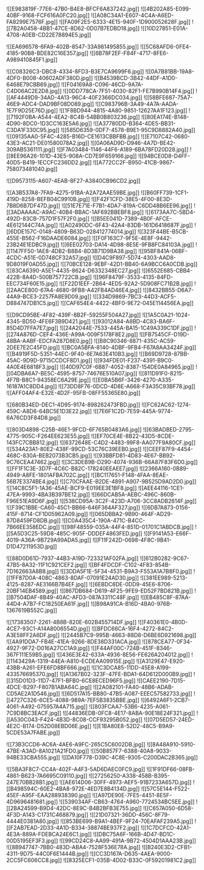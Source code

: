 ![[E983819F-77E6-47B0-B4E8-BFCF6A837242.jpg]]
![[4B202A85-E099-40BF-9168-FCF616A0FC20.jpg]]
![[A08C34A1-E607-4C4A-A6ED-FA8299E7576F.jpg]]
![[FA09F2E5-6333-4E15-940F-1D900052628F.jpg]]
![[7B2A0458-4BB1-47CE-8D62-0D07B7EDBD18.jpg]]
![[10D27851-E01A-4708-A0EB-CD22E78894E5.jpg]]


![[EA696578-6FA9-402B-8547-33A981495855.jpg]]
![[5C68AFD6-0FE4-4185-90B8-BDE82C16E357.jpg]]
![[6B78F2EF-F84F-4717-8FE6-A989410845F1.jpg]]


![[C08326C3-DBC8-4334-8FD3-B3E7CA9699F6.jpg]]
![[0A7B81BB-19A8-4DF0-B008-40602ADF380D.jpg]]
![[B4539BCD-3B42-44DF-A1D0-6468E79CBB69.jpg]]
![[F04169A8-C096-46CD-9A7A-C4D06AC2E2D8.jpg]]
![[0DD778CA-7F51-4030-82F1-FE7B990B14F4.jpg]]
![[AF4449D9-34AD-4A13-96C4-40F2366DC034.jpg]]
![[58BFE687-75A7-46E9-ADC4-DAD9BF08D089.jpg]]
![[C983796B-3A49-4A7A-AADA-1E7F9D25E76D.jpg]]
![[1F8BD944-4815-4A80-9851-12627AA1F123.jpg]]
![[7192F0BA-A544-4EA2-8C4B-54BB0B803236.jpg]]
![[80EA174E-B148-4D90-8DC0-1D3CC163E5A6.jpg]]
![[A37780DD-B364-4DE5-BB31-C3DA1F330C95.jpg]]
![[585D6359-0DF7-4578-B9E1-95C9D8882A40.jpg]]
![[09135AA0-5F4C-4285-B16D-CE1613CBBFBB.jpg]]
![[E7107C42-0680-43E3-AC21-DE01580078A2.jpg]]
![[0A06AD9D-D946-4A7D-BE42-309AB5361111.jpg]]
![[F7A03484-1146-44F6-A189-6BA78FD20D28.jpg]]
![[8EE96A26-101D-43E5-908A-CD7E9F659166.jpg]]
![[94BCE0D8-D4FF-40D5-B419-1ECCFC236DD2.jpg]]
![[A772CC2F-B950-41CB-9867-758073481040.jpg]]


![[D9573115-A607-4EAB-8F27-A3840CB96CD2.jpg]]


![[A3B537A8-7FA9-4275-91BA-A2A72AAE59BE.jpg]]
![[B60FF739-1CF1-419D-8258-BEFB04C9910B.jpg]]
![[F42F1CFD-38E5-4F00-8E3D-7B8D6B7DF47D.jpg]]
![[51E7E71E-F7B1-4DA7-819A-C6DD48B6EE96.jpg]]
![[3ADAAAAC-A9AC-40B4-BBAC-1AF692BBEBF8.jpg]]
![[6173AA7C-5BD4-492D-83CB-757D1F57F2F0.jpg]]
![[B5EE041D-7389-4B0F-AFCE-4E612144C74A.jpg]]
![[A02490DC-6F43-42A4-83DB-161D6418687F.jpg]]
![[6DDE157C-0148-4809-B63D-028412774014.jpg]]
![[323F44BE-B5CB-455E-B562-F16DAADE6084.jpg]]
![[F0F163C7-9F5E-4E8F-9442-23B24E1EDBC9.jpg]]
![[6EE02703-DA14-4D98-8E5E-9FB8FC84103A.jpg]]
![[1147FF50-1AE8-4DB2-B8B4-8D3B71D9BA38.jpg]]
![[95BF841A-06BF-4CDC-A51E-0D748CF32A57.jpg]]
![[D4C9F897-5D74-4303-AAD8-9D8019F0AD55.jpg]]
![[70BCE128-9EBF-42D1-BB40-6A9BCC6A0CDB.jpg]]
![[83CA6390-A5E1-4435-8624-D6332348EC27.jpg]]
![[6552E685-CBB4-422B-8A4D-500B757722CB.jpg]]
![[96F8479F-3533-4135-84FD-EEC734F60E15.jpg]]
![[F22D1EEF-2B64-4ED5-92A2-5D908FC71B2B.jpg]]
![[2AACE800-67A4-4680-9FB8-A42FB4AD46E4.jpg]]
![[8432BB55-D6A7-44A9-BCE3-2257FA8E9D09.jpg]]
![[334D9869-7BC3-44D3-ACF5-D884747DB1C5.jpg]]
![[CAF654E4-4422-4BF0-9E72-045E114456EA.jpg]]


![[D9CD95BE-4F82-439F-8B2F-59255F504A27.jpg]]
![[1A5C0A21-1024-4345-BD50-4FE6F3B9D421.jpg]]
![[93012A84-A8BD-4C83-BA6F-85D4D7FFA7E7.jpg]]
![[24A2044E-7533-445A-BA15-1C49A339C1DF.jpg]]
![[274A876D-CEF4-436E-A99A-009F5178F8E2.jpg]]
![[FB7545CF-D19D-48BA-AABF-EDCFA287D8E0.jpg]]
![[B8C90346-8871-435C-AC59-2DEE7E2C45FD.jpg]]
![[BC0A5BFA-8140-4DBF-9FB4-F67A8AA3424F.jpg]]
![[B4919F5D-5351-44EC-9F40-6E7A63E410B3.jpg]]
![[B69D9728-87BB-45AC-9D9D-9715CCDCF8D1.jpg]]
![[934FDE01-F237-4391-B9C0-4A0E4E6818F3.jpg]]
![[40D97C0F-6B87-4052-8387-154DE0A84965.jpg]]
![[04DBA6A7-BE5C-4595-8757-74676E510A07.jpg]]
![[811D91F0-8215-4F7B-B8C1-94358EC6A29E.jpg]]
![[E0BA5B6F-3426-4270-A335-16187A1C8DD4.jpg]]
![[73DD8F76-0DCD-4D8E-A668-F3A35C93BF78.jpg]]
![[AFF04AF4-E32E-4D2F-95FB-08FF55365E80.jpg]]


![[680B34ED-DEC1-4D95-9174-898262473FBD.jpg]]
![[FC62AC62-1274-459C-A8D6-64BC5E1D3E22.jpg]]
![[7E6F1C2D-7E59-445A-9774-6A76CD3F84D8.jpg]]


![[803D4898-C25B-46E1-9FCD-6F765B0483A6.jpg]]
![[63BADBED-2795-4775-905C-F264EE623E55.jpg]]
![[EF70CE4E-8B22-43D5-8CDE-143FC7CBB812.jpg]]
![[6372648E-C4D2-4483-99F8-AA077F9A80CF.jpg]]
![[534A23A1-80E2-438F-99CD-53C76C39EEB0.jpg]]
![[CEEF87F9-4454-468C-830A-BEB2073B3CB5.jpg]]
![[93BBFD81-4D83-4E67-BB92-9C76CEA47462.jpg]]
![[3C3DEB9B-D290-4074-936B-66A87F83F6D0.jpg]]
![[FF1F1C3E-3D7F-4C6C-B82C-178240EEAEE7.jpg]]
![[2366A160-0B89-4949-A8FE-1801AFBA702C.jpg]]
![[BC117651-F148-4FAA-8EAE-56B7E3374BE4.jpg]]
![[C70CFAAE-B2DE-4891-A907-9B525D9AD2D0.jpg]]
![[14C8C5F1-1A36-45AE-BCF9-E019EE3E1BF8.jpg]]
![[AEE44116-1CE1-47EA-9993-4BA3B397BE12.jpg]]
![[66DCAB5A-AEBC-496C-860B-F96E51EA9D6F.jpg]]
![[538CD95A-3C2F-423D-A706-3CC8ADB2614F.jpg]]
![[F39C1BBE-CA60-45C1-BB66-646F364AF327.jpg]]
![[6DB7A873-0156-415F-8714-CF1D05962A09.jpg]]
![[065DBBA2-9B90-464F-AD29-87D8459FD8DB.jpg]]
![[C0A435C4-190A-471C-B4CC-7B66EE358EDC.jpg]]
![[98F48559-035A-44F4-851D-01701C1ABDCB.jpg]]
![[5A5D3C25-59D8-485C-905F-DDDEF4863FED.jpg]]
![[F9141A53-E66F-4019-A36A-9B729A99ADA5.jpg]]
![[F11F242D-0698-4F8C-9B41-D1D47211953D.jpg]]


![[88D0D61D-7937-44B3-A19D-723321AF02FA.jpg]]
![[612B0282-9C67-47B5-8A32-11F1C921CEF2.jpg]]
![[BF4FDCDF-C102-4F83-854B-7D162663A8B8.jpg]]
![[3DDA5F1E-5F34-4531-B9A3-F553A1A7B8F0.jpg]]
![[1FF87D0A-408C-4863-8DAF-07091E24AD30.jpg]]
![[381EE989-5213-4125-8287-AE3166B7B4EF.jpg]]
![[6EBDC6DE-0DD9-45E6-8706-20BF14EB4589.jpg]]
![[867DB684-D619-4F25-9FE9-ED52F7BD821B.jpg]]
![[B7504DAF-8B49-40AC-AFD3-087A3311C48F.jpg]]
![[EB485C8F-87AA-44D4-A7B7-FC18250EA61F.jpg]]
![[B98A91CA-B16D-4BA0-976B-1367619B552C.jpg]]


![[17383507-2261-4B8B-820E-602B455714DF.jpg]]
![[F40361E0-4B0D-4CE7-93C1-A14A8006554D.jpg]]
![[BFDC66CA-16F4-4272-84C2-A3E58FF2A6DF.jpg]]
![[2445B7C9-995B-4663-88D8-D6BE6D921698.jpg]]
![[4A91DDA7-FB4E-41EA-9266-8DE38D331ACA.jpg]]
![[878CEA77-0F34-4927-9F72-D016A27CC1A9.jpg]]
![[F44AF00C-724B-451F-8346-367F111E59B5.jpg]]
![[436E3E42-633A-4936-8E56-FE626A204012.jpg]]
![[1143429A-1319-44EA-A810-ECDEAA09915E.jpg]]
![[A3129E47-E920-43BB-A261-EFE6FD8BF666.jpg]]
![[1C3DCA85-11DD-45E8-A199-433576695370.jpg]]
![[A1367B02-323F-47FE-BDA1-64D612D000B9.jpg]]
![[315D01D3-11D7-47F1-BFB0-6CE8ECED96F5.jpg]]
![[CAEE2190-7D15-4DCE-B297-F807B1ABA64C.jpg]]
![[2A082101-FA40-48B6-ADAB-CD5AE2A1D546.jpg]]
![[6D517A15-BB80-47B5-A087-EEEC57582733.jpg]]
![[4727C326-6CE5-4088-989A-7EF5B3835BBE.jpg]]
![[6492A6F1-2CB7-4061-A492-075957A4A715.jpg]]
![[803FCAA7-53B6-4235-A061-7C9D8BC3EACF.jpg]]
![[44836EDB-0FC8-4E17-8ABA-90E18E24F321.jpg]]
![[A530C043-F424-4B3D-8C08-CCF93295B052.jpg]]
![[07D5ED57-24ED-4E2C-B174-D52D08EBD06E.jpg]]
![[E1BA80E8-52D2-48C5-B9A9-5CDE53A7FABE.jpg]]


![[73B3CCD6-AC6A-4AE6-A9FC-265C5C6002DB.jpg]]
![[8A48A910-5910-47BE-A3AD-8A1021A21FD0.jpg]]
![[50B857F7-6388-40A8-9033-94BE33CBA555.jpg]]
![[DA10F778-D39C-4C8E-9305-C200DAC2B365.jpg]]


![[5BA3F8C7-CC4A-402F-A4F3-5AD6DAEC0FC9.jpg]]
![[1F91DF66-08FB-4861-B623-7A6695C09110.jpg]]
![[27256250-A338-458B-B395-247E70BB28B1.jpg]]
![[AE614D06-30FF-4973-AEF5-91B7233A657D.jpg]]
![[B498594C-60E2-4BA8-972E-4ED7E8B4134D.jpg]]
![[57C5E144-F522-45EF-A95F-EAA288938390.jpg]]
![[A97DE90E-7FE5-4451-8E5F-4D9696481681.jpg]]
![[539034AF-CB63-4764-A960-7724534BC5EE.jpg]]
![[2BA24599-B9D4-42DC-8E9C-B4B2BFB3E755.jpg]]
![[C657A050-6D58-4F3D-A143-C1731C468879.jpg]]
![[21D07321-36DD-456C-8F79-4444E0381A80.jpg]]
![[853BE699-B9A1-4BEF-9F24-70EAFAF239A5.jpg]]
![[F2AB7EAD-2D33-4A1D-B334-38874BE937F2.jpg]]
![[1C7DCFCD-42A1-4E3A-889A-FDEBCA24E6C1.jpg]]
![[DBC75A6F-166B-4D47-BD1C-00D5195EF3F3.jpg]]
![[99CD24C8-AA99-491A-9B72-4504D1AAA23B.jpg]]
![[8B947747-7BB0-483D-ABA4-7528F536E78A.jpg]]
![[B240E3D2-CFB1-4311-9D75-44C0F6E1444B.jpg]]
![[CC3D167A-D635-4AEA-9000-2CC5FC606CC8.jpg]]
![[8325ECF1-035B-4D02-B33C-0F59201981C2.jpg]]